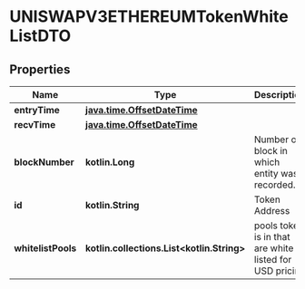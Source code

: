 
# UNISWAPV3ETHEREUMTokenWhiteListDTO

## Properties
Name | Type | Description | Notes
------------ | ------------- | ------------- | -------------
**entryTime** | [**java.time.OffsetDateTime**](java.time.OffsetDateTime.md) |  |  [optional]
**recvTime** | [**java.time.OffsetDateTime**](java.time.OffsetDateTime.md) |  |  [optional]
**blockNumber** | **kotlin.Long** | Number of block in which entity was recorded. |  [optional]
**id** | **kotlin.String** | Token Address |  [optional]
**whitelistPools** | **kotlin.collections.List&lt;kotlin.String&gt;** | pools token is in that are white listed for USD pricing |  [optional]



